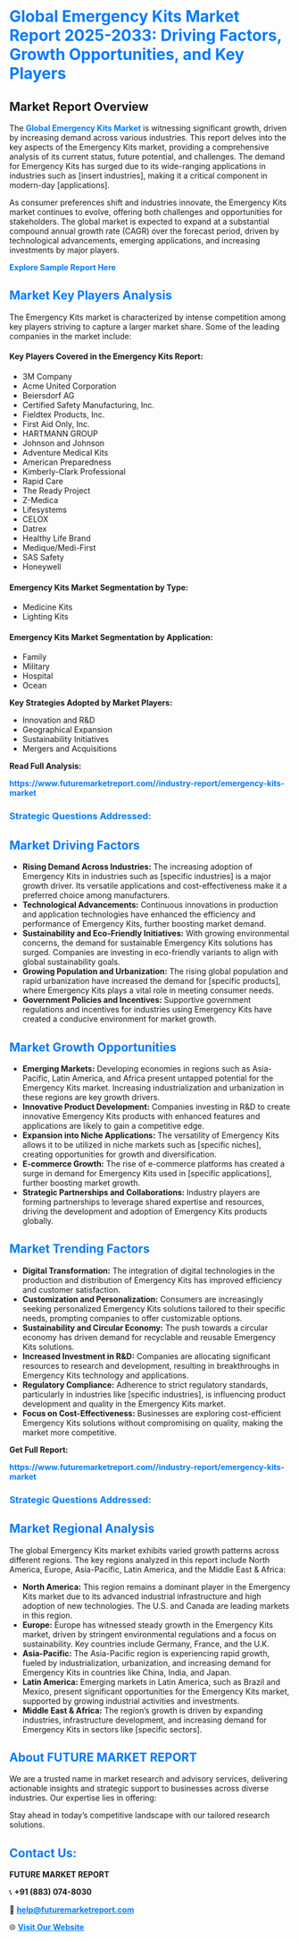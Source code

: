 <h1 style="color: #007BFF;">Global Emergency Kits Market Report 2025-2033: Driving Factors, Growth Opportunities, and Key Players</h1>

<section id="overview">
<h2>Market Report Overview</h2>
<p>The <a href="https://www.futuremarketreport.com//industry-report/emergency-kits-market" style="color: #007BFF; text-decoration: none;"><strong>Global Emergency Kits Market</strong></a> is witnessing significant growth, driven by increasing demand across various industries. This report delves into the key aspects of the Emergency Kits market, providing a comprehensive analysis of its current status, future potential, and challenges. The demand for Emergency Kits has surged due to its wide-ranging applications in industries such as [insert industries], making it a critical component in modern-day [applications].</p>
<p>As consumer preferences shift and industries innovate, the Emergency Kits market continues to evolve, offering both challenges and opportunities for stakeholders. The global market is expected to expand at a substantial compound annual growth rate (CAGR) over the forecast period, driven by technological advancements, emerging applications, and increasing investments by major players.</p>
</section>

<section id="overview">
<p><a href="https://www.futuremarketreport.com//request-sample/reportId=87363" style="color: #007BFF; text-decoration: none;"><strong>Explore Sample Report Here</strong></a></p>
</section>

<section id="key-players">
<h2 style="color: #007BFF;">Market Key Players Analysis</h2>
<p>The Emergency Kits market is characterized by intense competition among key players striving to capture a larger market share. Some of the leading companies in the market include:</p>
<h4>Key Players Covered in the Emergency Kits Report:</h4>
<ul><li>3M Company</li><li>Acme United Corporation</li><li>Beiersdorf AG</li><li>Certified Safety Manufacturing, Inc.</li><li>Fieldtex Products, Inc.</li><li>First Aid Only, Inc.</li><li>HARTMANN GROUP</li><li>Johnson and Johnson</li><li>Adventure Medical Kits</li><li>American Preparedness</li><li>Kimberly-Clark Professional</li><li>Rapid Care</li><li>The Ready Project</li><li>Z-Medica</li><li>Lifesystems</li><li>CELOX</li><li>Datrex</li><li>Healthy Life Brand</li><li>Medique/Medi-First</li><li>SAS Safety</li><li>Honeywell</li></ul>
<h4>Emergency Kits Market Segmentation by Type:</h4>
<ul><li>Medicine Kits</li><li>Lighting Kits</li></ul>

<h4>Emergency Kits Market Segmentation by Application:</h4>
<ul><li>Family</li><li>Military</li><li>Hospital</li><li>Ocean</li></ul>
<p><strong>Key Strategies Adopted by Market Players:</strong></p>
<ul>
<li>Innovation and R&D</li>
<li>Geographical Expansion</li>
<li>Sustainability Initiatives</li>
<li>Mergers and Acquisitions</li>
</ul>
</section>

<section>
<p><strong>Read Full Analysis: </strong></p><a href="https://www.futuremarketreport.com//industry-report/emergency-kits-market" style="color: #007BFF; text-decoration: none;"><strong>https://www.futuremarketreport.com//industry-report/emergency-kits-market</strong></a>
<h3 style="color: #007BFF;">Strategic Questions Addressed:</h3>
</section>

<section id="driving-factors">
<h2 style="color: #007BFF;">Market Driving Factors</h2>
<ul>
<li><strong>Rising Demand Across Industries:</strong> The increasing adoption of Emergency Kits in industries such as [specific industries] is a major growth driver. Its versatile applications and cost-effectiveness make it a preferred choice among manufacturers.</li>
<li><strong>Technological Advancements:</strong> Continuous innovations in production and application technologies have enhanced the efficiency and performance of Emergency Kits, further boosting market demand.</li>
<li><strong>Sustainability and Eco-Friendly Initiatives:</strong> With growing environmental concerns, the demand for sustainable Emergency Kits solutions has surged. Companies are investing in eco-friendly variants to align with global sustainability goals.</li>
<li><strong>Growing Population and Urbanization:</strong> The rising global population and rapid urbanization have increased the demand for [specific products], where Emergency Kits plays a vital role in meeting consumer needs.</li>
<li><strong>Government Policies and Incentives:</strong> Supportive government regulations and incentives for industries using Emergency Kits have created a conducive environment for market growth.</li>
</ul>
</section>

<section id="growth-opportunities">
<h2 style="color: #007BFF;">Market Growth Opportunities</h2>
<ul>
<li><strong>Emerging Markets:</strong> Developing economies in regions such as Asia-Pacific, Latin America, and Africa present untapped potential for the Emergency Kits market. Increasing industrialization and urbanization in these regions are key growth drivers.</li>
<li><strong>Innovative Product Development:</strong> Companies investing in R&D to create innovative Emergency Kits products with enhanced features and applications are likely to gain a competitive edge.</li>
<li><strong>Expansion into Niche Applications:</strong> The versatility of Emergency Kits allows it to be utilized in niche markets such as [specific niches], creating opportunities for growth and diversification.</li>
<li><strong>E-commerce Growth:</strong> The rise of e-commerce platforms has created a surge in demand for Emergency Kits used in [specific applications], further boosting market growth.</li>
<li><strong>Strategic Partnerships and Collaborations:</strong> Industry players are forming partnerships to leverage shared expertise and resources, driving the development and adoption of Emergency Kits products globally.</li>
</ul>
</section>

<section id="trending-factors">
<h2 style="color: #007BFF;">Market Trending Factors</h2>
<ul>
<li><strong>Digital Transformation:</strong> The integration of digital technologies in the production and distribution of Emergency Kits has improved efficiency and customer satisfaction.</li>
<li><strong>Customization and Personalization:</strong> Consumers are increasingly seeking personalized Emergency Kits solutions tailored to their specific needs, prompting companies to offer customizable options.</li>
<li><strong>Sustainability and Circular Economy:</strong> The push towards a circular economy has driven demand for recyclable and reusable Emergency Kits solutions.</li>
<li><strong>Increased Investment in R&D:</strong> Companies are allocating significant resources to research and development, resulting in breakthroughs in Emergency Kits technology and applications.</li>
<li><strong>Regulatory Compliance:</strong> Adherence to strict regulatory standards, particularly in industries like [specific industries], is influencing product development and quality in the Emergency Kits market.</li>
<li><strong>Focus on Cost-Effectiveness:</strong> Businesses are exploring cost-efficient Emergency Kits solutions without compromising on quality, making the market more competitive.</li>
</ul>
</section>

<section>
<p><strong>Get Full Report: </strong></p><a href="https://www.futuremarketreport.com//industry-report/emergency-kits-market" style="color: #007BFF; text-decoration: none;"><strong>https://www.futuremarketreport.com//industry-report/emergency-kits-market</strong></a>
<h3 style="color: #007BFF;">Strategic Questions Addressed:</h3>
</section>


<section id="regional-analysis">
<h2 style="color: #007BFF;">Market Regional Analysis</h2>
<p>The global Emergency Kits market exhibits varied growth patterns across different regions. The key regions analyzed in this report include North America, Europe, Asia-Pacific, Latin America, and the Middle East & Africa:</p>
<ul>
<li><strong>North America:</strong> This region remains a dominant player in the Emergency Kits market due to its advanced industrial infrastructure and high adoption of new technologies. The U.S. and Canada are leading markets in this region.</li>
<li><strong>Europe:</strong> Europe has witnessed steady growth in the Emergency Kits market, driven by stringent environmental regulations and a focus on sustainability. Key countries include Germany, France, and the U.K.</li>
<li><strong>Asia-Pacific:</strong> The Asia-Pacific region is experiencing rapid growth, fueled by industrialization, urbanization, and increasing demand for Emergency Kits in countries like China, India, and Japan.</li>
<li><strong>Latin America:</strong> Emerging markets in Latin America, such as Brazil and Mexico, present significant opportunities for the Emergency Kits market, supported by growing industrial activities and investments.</li>
<li><strong>Middle East & Africa:</strong> The region’s growth is driven by expanding industries, infrastructure development, and increasing demand for Emergency Kits in sectors like [specific sectors].</li>
</ul>
</section>

<footer>
<h2 style="color: #007BFF;">About FUTURE MARKET REPORT</h2>
<p>We are a trusted name in market research and advisory services, delivering actionable insights and strategic support to businesses across diverse industries. Our expertise lies in offering:</p>

<p>Stay ahead in today’s competitive landscape with our tailored research solutions.</p>

<h2 style="color: #007BFF;">Contact Us:</h2>
<p><strong>FUTURE MARKET REPORT</strong></p>
<p>📞 <strong>+91 (883) 074-8030</strong></p>
<p>📧 <strong><a href="mailto:help@futuremarketreport.com" style="color: #007BFF;">help@futuremarketreport.com</a></strong></p>
<p>🌐 <strong><a href="https://www.futuremarketreport.com/" style="color: #007BFF;">Visit Our Website</a></strong></p>
</footer>